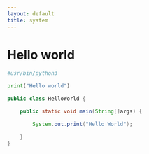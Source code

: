 ```yaml
---
layout: default
title: system
---
```


# Hello world

```python
#usr/bin/python3

print("Hello world")

```

```java
public class HelloWorld {

    public static void main(String[]args) {

        System.out.print("Hello World");
    
    }
}

```